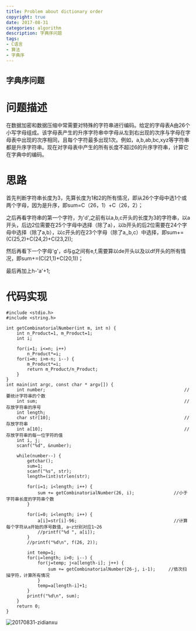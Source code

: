 ```yaml
---
title: Problem about dictionary order
copyright: true
date: 2017-08-31
categories: algorithm
description: 字典序问题
tags:
- C语言
- 算法
- 字典序
---
```


## 字典序问题
<!--more-->

# 问题描述

在数据加密和数据压缩中常需要对特殊的字符串进行编码。给定的字母表A由26个小写字母组成。该字母表产生的升序字符串中字母从左到右出现的次序与字母在字母表中出现的次序相同，且每个字符最多出现1次。例如，a,b,ab,bc,xyz等字符串都是升序字符串。现在对字母表中产生的所有长度不超过6的升序字符串，计算它在字典中的编码。


# 思路

首先判断字符串长度为3，先算长度为1和2的所有情况，即从26个字母中选1个或两个字母，因为是升序，即sum=C（26，1）+C（26，2）；
	
之后再看字符串的第一个字符，为'd',之前有以a,b,c开头的长度为3的字符串，以a开头，后边2位需要在25个字母中选择（除了a），以b开头的后2位需要在24个字母中选择（除了a,b），以c开头的在23个字母（除了a,,b,c）中选择，即sum+=(C(25,2)+C(24,2)+C(23,2));
	
然后再看下一个字母'g'，d与g之间有e,f,需要算以de开头以及以df开头的所有情况，即sum+=(C(21,1)+C(20,1))；
	
最后再加上h-'a'+1;


# 代码实现
```
#include <stdio.h>
#include <string.h>

int getCombinatorialNumber(int m, int n) {
    int n_Product=1, m_Product=1;
    int i;
    
    for(i=1; i<=n; i++) 
        n_Product*=i;
    for(i=m; i>m-n; i--) {
        m_Product*=i;
        return m_Product/n_Product;
    }
}
int main(int argc, const char * argv[]) {
    int number;                                             		//要统计字符串的个数
    int sum;                                                		//存放字符串的序号
    int length;
    char str[10];                                           		//存放字符串
    int a[10];                                              		//存放字符串的每一位字符的值
    int i, j;
    scanf("%d", &number);
    
    while(number--) {
        getchar();
        sum=1;
        scanf("%s", str);
        length=(int)strlen(str);
        
        for(i=1; i<length; i++) {
            sum += getCombinatorialNumber(26, i);             	//小于字符串长度的字符串个数
        }
        
        for(i=0; i<length; i++) {
            a[i]=str[i]-96;                                 	//计算每个字符从a开始的序号数值, a~z分别对应1~26
            //printf("%d ", a[i]);
        }
        //printf("%d\n", f(26, 2));
        
        int temp=1;
        for(i=length; i>0; i--) {
            for(j=temp; j<a[length-i]; j++) {
                sum += getCombinatorialNumber(26-j, i-1);     //依次扫描字符，计算所有情况
            }
            temp=a[length-i]+1;
        }
        printf("%d\n", sum);
    }
    return 0;
}
```

![20170831-zidianxu](http://ovefvi4g3.bkt.clouddn.com/20170831-zidianxu-1.png)


